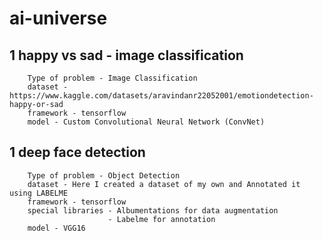# ai-universe

## 1 happy vs sad - image classification
        Type of problem - Image Classification
        dataset - https://www.kaggle.com/datasets/aravindanr22052001/emotiondetection-happy-or-sad
        framework - tensorflow
        model - Custom Convolutional Neural Network (ConvNet)

## 1 deep face detection
        Type of problem - Object Detection    
        dataset - Here I created a dataset of my own and Annotated it using LABELME
        framework - tensorflow
        special libraries - Albumentations for data augmentation
                          - Labelme for annotation
        model - VGG16